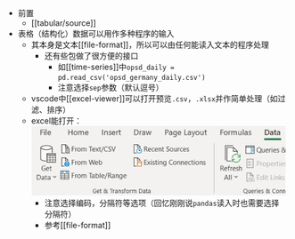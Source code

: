 - 前置
  - [[tabular/source]]
- 表格（结构化）数据可以用作多种程序的输入
  - 其本身是文本[[file-format]]，所以可以由任何能读入文本的程序处理
    - 还有些包做了很方便的接口
      - 如[[time-series]]中`opsd_daily = pd.read_csv('opsd_germany_daily.csv')`
      - 注意选择`sep`参数（默认逗号）
  - vscode中[[excel-viewer]]可以打开预览`.csv`，`.xlsx`并作简单处理（如过滤、排序）
  - excel能打开：![](from-csv.png)
    - 注意选择编码，分隔符等选项（回忆刚刚说`pandas`读入时也需要选择分隔符）
    - 参考[[file-format]]